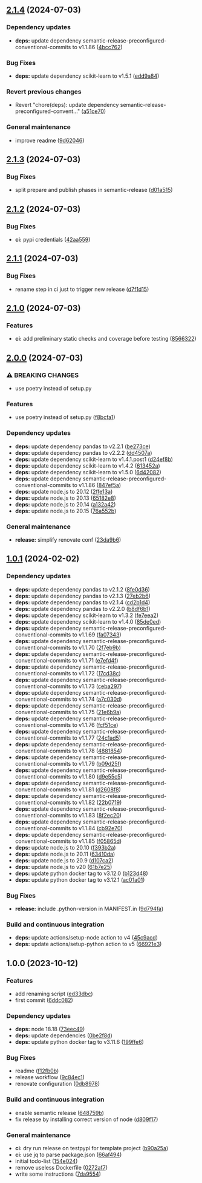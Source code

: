## [2.1.4](https://github.com/aequitas-aod/template-python-project-poetry/compare/2.1.3...2.1.4) (2024-07-03)


### Dependency updates

* **deps:** update dependency semantic-release-preconfigured-conventional-commits to v1.1.86 ([4bcc762](https://github.com/aequitas-aod/template-python-project-poetry/commit/4bcc7626f5b8643a7381b0c9c71b3d7a20a91ed1))


### Bug Fixes

* **deps:** update dependency scikit-learn to v1.5.1 ([edd9a84](https://github.com/aequitas-aod/template-python-project-poetry/commit/edd9a8415a5caaa2a64038a15c73cb4715e95765))


### Revert previous changes

* Revert "chore(deps): update dependency semantic-release-preconfigured-convent…" ([a51ce70](https://github.com/aequitas-aod/template-python-project-poetry/commit/a51ce70691409b04ea0948bb5cda8c562486b323))


### General maintenance

* improve readme ([9d62046](https://github.com/aequitas-aod/template-python-project-poetry/commit/9d620463be3b80a0da0a575bacbf9c3cce943982))

## [2.1.3](https://github.com/aequitas-aod/template-python-project-poetry/compare/2.1.2...2.1.3) (2024-07-03)


### Bug Fixes

* split prepare and publish phases in semantic-release ([d01a515](https://github.com/aequitas-aod/template-python-project-poetry/commit/d01a515d42e7666e13feea1489e934e84d0c06bd))

## [2.1.2](https://github.com/aequitas-aod/template-python-project-poetry/compare/2.1.1...2.1.2) (2024-07-03)


### Bug Fixes

* **ci:** pypi credentials ([42aa559](https://github.com/aequitas-aod/template-python-project-poetry/commit/42aa559de022c8a9381779d47750428195f708d8))

## [2.1.1](https://github.com/aequitas-aod/template-python-project-poetry/compare/2.1.0...2.1.1) (2024-07-03)


### Bug Fixes

* rename step in ci just to trigger new release ([d7f1d15](https://github.com/aequitas-aod/template-python-project-poetry/commit/d7f1d15e0bb590431099752e0b8529d9934df062))

## [2.1.0](https://github.com/aequitas-aod/template-python-project-poetry/compare/2.0.0...2.1.0) (2024-07-03)


### Features

* **ci:** add preliminary static checks and coverage before testing ([8566322](https://github.com/aequitas-aod/template-python-project-poetry/commit/8566322028fcfa92188be58627b13362dfa9b106))

## [2.0.0](https://github.com/aequitas-aod/template-python-project-poetry/compare/1.0.1...2.0.0) (2024-07-03)


### ⚠ BREAKING CHANGES

* use poetry instead of setup.py

### Features

* use poetry instead of setup.py ([f8bcfa1](https://github.com/aequitas-aod/template-python-project-poetry/commit/f8bcfa14bf7992b16e77929b6f5112dd7f977383))


### Dependency updates

* **deps:** update dependency pandas to v2.2.1 ([be273ce](https://github.com/aequitas-aod/template-python-project-poetry/commit/be273ce0d591432389c5da7d8bee343079db4871))
* **deps:** update dependency pandas to v2.2.2 ([dd4507a](https://github.com/aequitas-aod/template-python-project-poetry/commit/dd4507a5ae73bd2019729786dcbadb051a024049))
* **deps:** update dependency scikit-learn to v1.4.1.post1 ([d24ef8b](https://github.com/aequitas-aod/template-python-project-poetry/commit/d24ef8bc4bedf055630f95eb04a6db1833b3d4d7))
* **deps:** update dependency scikit-learn to v1.4.2 ([613452a](https://github.com/aequitas-aod/template-python-project-poetry/commit/613452a825e12cb0f5f2962e6ba5dd22dadf058a))
* **deps:** update dependency scikit-learn to v1.5.0 ([6d42082](https://github.com/aequitas-aod/template-python-project-poetry/commit/6d4208275a45736a4d4161dc88324aa3f6ca2b86))
* **deps:** update dependency semantic-release-preconfigured-conventional-commits to v1.1.86 ([847ef5a](https://github.com/aequitas-aod/template-python-project-poetry/commit/847ef5a1ee00d72a7eb330d7f089c3130ced26ff))
* **deps:** update node.js to 20.12 ([2ffe13a](https://github.com/aequitas-aod/template-python-project-poetry/commit/2ffe13aeba2daea05735531926badafc0c6e78e2))
* **deps:** update node.js to 20.13 ([65182e8](https://github.com/aequitas-aod/template-python-project-poetry/commit/65182e88da58a8ad06bffb712572e388309767c2))
* **deps:** update node.js to 20.14 ([a132a42](https://github.com/aequitas-aod/template-python-project-poetry/commit/a132a42cf67d01fdf79778ffde824fb3300527ac))
* **deps:** update node.js to 20.15 ([76a552b](https://github.com/aequitas-aod/template-python-project-poetry/commit/76a552bc42965f6ee23754065b2673403b26a91c))


### General maintenance

* **release:** simplify renovate conf ([23da9b6](https://github.com/aequitas-aod/template-python-project-poetry/commit/23da9b61d38adbe974c53240f05fb71ea685fb03))

## [1.0.1](https://github.com/aequitas-aod/template-python-project/compare/1.0.0...1.0.1) (2024-02-02)


### Dependency updates

* **deps:** update dependency pandas to v2.1.2 ([8fe0d36](https://github.com/aequitas-aod/template-python-project/commit/8fe0d36a83c74ff23c059735a69f91ebef4904f3))
* **deps:** update dependency pandas to v2.1.3 ([27eb2b6](https://github.com/aequitas-aod/template-python-project/commit/27eb2b6e5cd7bdac497412095bdd71ee8bc9f12c))
* **deps:** update dependency pandas to v2.1.4 ([cd2b1d4](https://github.com/aequitas-aod/template-python-project/commit/cd2b1d4c3d22d352a89d57794402df9c8779b5c6))
* **deps:** update dependency pandas to v2.2.0 ([b8df6b1](https://github.com/aequitas-aod/template-python-project/commit/b8df6b14bdb94a9e4d290a67ae9090227da61d29))
* **deps:** update dependency scikit-learn to v1.3.2 ([fe7eea2](https://github.com/aequitas-aod/template-python-project/commit/fe7eea22d078a77ed77477a78785c387953888f8))
* **deps:** update dependency scikit-learn to v1.4.0 ([85de0ed](https://github.com/aequitas-aod/template-python-project/commit/85de0ed24d38277ea86a7ac71781631c097e8aaf))
* **deps:** update dependency semantic-release-preconfigured-conventional-commits to v1.1.69 ([fa07343](https://github.com/aequitas-aod/template-python-project/commit/fa07343c199db9cf3a0784abdf1858983f80392c))
* **deps:** update dependency semantic-release-preconfigured-conventional-commits to v1.1.70 ([2f7eb9b](https://github.com/aequitas-aod/template-python-project/commit/2f7eb9b20f5fc44a154c18cdf4ddb413da9819fc))
* **deps:** update dependency semantic-release-preconfigured-conventional-commits to v1.1.71 ([e7efd4f](https://github.com/aequitas-aod/template-python-project/commit/e7efd4f39ac7396621ae9a7182c42975d8756476))
* **deps:** update dependency semantic-release-preconfigured-conventional-commits to v1.1.72 ([17cd38c](https://github.com/aequitas-aod/template-python-project/commit/17cd38c5f6969e7be37be61087c63047d462e00a))
* **deps:** update dependency semantic-release-preconfigured-conventional-commits to v1.1.73 ([ceba297](https://github.com/aequitas-aod/template-python-project/commit/ceba297fb66930fa41cfcc36794f37b16d041c60))
* **deps:** update dependency semantic-release-preconfigured-conventional-commits to v1.1.74 ([a7c030d](https://github.com/aequitas-aod/template-python-project/commit/a7c030de41394700cc0cec89358e59a3709377b2))
* **deps:** update dependency semantic-release-preconfigured-conventional-commits to v1.1.75 ([21e6b9a](https://github.com/aequitas-aod/template-python-project/commit/21e6b9af441d069af6c13ccbd55bad63d4a9a841))
* **deps:** update dependency semantic-release-preconfigured-conventional-commits to v1.1.76 ([fcf51ce](https://github.com/aequitas-aod/template-python-project/commit/fcf51ce4d1048739ca4933ef56cefe69b1f25bb9))
* **deps:** update dependency semantic-release-preconfigured-conventional-commits to v1.1.77 ([24c1ad5](https://github.com/aequitas-aod/template-python-project/commit/24c1ad5c7c2a6df6f8519c4bd3bfd9892cac7bdd))
* **deps:** update dependency semantic-release-preconfigured-conventional-commits to v1.1.78 ([4881854](https://github.com/aequitas-aod/template-python-project/commit/488185409ad1263b83838fba5b07136517c9fe52))
* **deps:** update dependency semantic-release-preconfigured-conventional-commits to v1.1.79 ([b09d25f](https://github.com/aequitas-aod/template-python-project/commit/b09d25f30d81f9bc22cee76f3cf2fe72e1589e62))
* **deps:** update dependency semantic-release-preconfigured-conventional-commits to v1.1.80 ([d9e55c5](https://github.com/aequitas-aod/template-python-project/commit/d9e55c51fa21cf880450cbeee619cca167e55cec))
* **deps:** update dependency semantic-release-preconfigured-conventional-commits to v1.1.81 ([d2608f8](https://github.com/aequitas-aod/template-python-project/commit/d2608f87dc1bb2554c4db8bd8fe57fb75512efdb))
* **deps:** update dependency semantic-release-preconfigured-conventional-commits to v1.1.82 ([22b0719](https://github.com/aequitas-aod/template-python-project/commit/22b0719f19296441890e9e6f122df45efd5e095e))
* **deps:** update dependency semantic-release-preconfigured-conventional-commits to v1.1.83 ([8f2ec20](https://github.com/aequitas-aod/template-python-project/commit/8f2ec20935428b99b28d412040689e56fa30a07e))
* **deps:** update dependency semantic-release-preconfigured-conventional-commits to v1.1.84 ([cb92e70](https://github.com/aequitas-aod/template-python-project/commit/cb92e703568dbf402c51434c510fd97cb6946c52))
* **deps:** update dependency semantic-release-preconfigured-conventional-commits to v1.1.85 ([f05865d](https://github.com/aequitas-aod/template-python-project/commit/f05865d98e638d8c7192bfdb360898b7152400f9))
* **deps:** update node.js to 20.10 ([f393b2a](https://github.com/aequitas-aod/template-python-project/commit/f393b2a2fb2d3aa98b5c5a969ef4df442d5c79de))
* **deps:** update node.js to 20.11 ([63410da](https://github.com/aequitas-aod/template-python-project/commit/63410da68d5122d155caac39b6f99de19d619825))
* **deps:** update node.js to 20.9 ([d107ca2](https://github.com/aequitas-aod/template-python-project/commit/d107ca20dd8414ef39ab6b6b95740b3ae2c75f16))
* **deps:** update node.js to v20 ([61b7e25](https://github.com/aequitas-aod/template-python-project/commit/61b7e250a9afe02465f435c6b709b2fcc872e338))
* **deps:** update python docker tag to v3.12.0 ([b123d48](https://github.com/aequitas-aod/template-python-project/commit/b123d4847e25cc94e86faf1f5ec37a4e0b54e46d))
* **deps:** update python docker tag to v3.12.1 ([ac01a01](https://github.com/aequitas-aod/template-python-project/commit/ac01a014b54008d5c7af4916880413ba864f9a33))


### Bug Fixes

* **release:** include .python-version in MANIFEST.in ([9d794fa](https://github.com/aequitas-aod/template-python-project/commit/9d794faac19b032c5a0f149c3e5e44df018db17b))


### Build and continuous integration

* **deps:** update actions/setup-node action to v4 ([45c9acd](https://github.com/aequitas-aod/template-python-project/commit/45c9acdfed764240e4e150e65a4507205537a16a))
* **deps:** update actions/setup-python action to v5 ([66921e3](https://github.com/aequitas-aod/template-python-project/commit/66921e3580f3223689adf1665a323befbd9b3272))

## 1.0.0 (2023-10-12)


### Features

* add renaming script ([ed33dbc](https://github.com/aequitas-aod/template-python-project/commit/ed33dbc03a68a605e6df7a9465c6985ec9d1e130))
* first commit ([6ddc082](https://github.com/aequitas-aod/template-python-project/commit/6ddc08296facfe64fe912fcd00a255adb2806193))


### Dependency updates

* **deps:** node 18.18 ([73eec49](https://github.com/aequitas-aod/template-python-project/commit/73eec49c6fc53fe3158a0b94be99dcaf6eb328eb))
* **deps:** update dependencies ([0be2f8d](https://github.com/aequitas-aod/template-python-project/commit/0be2f8deb9b8218e509ea0926ceeb78a7a2baa70))
* **deps:** update python docker tag to v3.11.6 ([199ffe6](https://github.com/aequitas-aod/template-python-project/commit/199ffe6a498c6b26d358d97ac2ef7046da68e268))


### Bug Fixes

* readme ([f12fb0b](https://github.com/aequitas-aod/template-python-project/commit/f12fb0b17c08a18a7e145199234dc38d43fd0ddb))
* release workflow ([9c84ec1](https://github.com/aequitas-aod/template-python-project/commit/9c84ec1497a1f8c6c438a248107746df0fa7c612))
* renovate configuration ([0db8978](https://github.com/aequitas-aod/template-python-project/commit/0db89788ad8bef935fa97b77e7fa05aca749da28))


### Build and continuous integration

* enable semantic release ([648759b](https://github.com/aequitas-aod/template-python-project/commit/648759ba41fda0cad343493709a57bcb908f7229))
* fix release by installing correct version of node ([d809f17](https://github.com/aequitas-aod/template-python-project/commit/d809f17fc96c7295e0ec526161a56f558d49aa47))


### General maintenance

* **ci:** dry run release on testpypi for template project ([b90a25a](https://github.com/aequitas-aod/template-python-project/commit/b90a25a0f1f439e0bf548eec0bfae21b1f8c44b1))
* **ci:** use jq to parse package.json ([66af494](https://github.com/aequitas-aod/template-python-project/commit/66af494bc406d4b9b649153f910016cceb1b63ce))
* initial todo-list ([154e024](https://github.com/aequitas-aod/template-python-project/commit/154e024ac1bb8a1f1c99826ab2ed6a28e703a513))
* remove useless Dockerfile ([0272af7](https://github.com/aequitas-aod/template-python-project/commit/0272af71647e254f7622d38ace6000f0cbc7f17d))
* write some instructions ([7da9554](https://github.com/aequitas-aod/template-python-project/commit/7da9554a6e458c5fc253a222b295fbeb6a7862ec))
